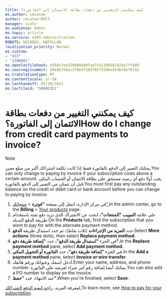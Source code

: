```yaml
---
title: كيف يمكنني التغيير من دفعات بطاقة الائتمان إلى الفاتورة؟
ms.author: cmcatee
author: cmcatee-MSFT
manager: scotv
ms.audience: Admin
ms.topic: article
ms.service: o365-administration
ROBOTS: NOINDEX, NOFOLLOW
localization_priority: Normal
ms.custom:
- "433"
- "1500001"
ms.openlocfilehash: 4358c7ea329b86b49fae7c412d8387a2da7ffe88
ms.sourcegitcommit: dde46756ac370b3f384702f259bed1dbf8e7611b
ms.translationtype: MT
ms.contentlocale: ar-SA
ms.lasthandoff: 03/10/2021
ms.locfileid: "50602351"
---
```

# <a name="how-do-i-change-from-credit-card-payments-to-invoice"></a><span data-ttu-id="fc95b-102">كيف يمكنني التغيير من دفعات بطاقة الائتمان إلى الفاتورة؟</span><span class="sxs-lookup"><span data-stu-id="fc95b-102">How do I change from credit card payments to invoice?</span></span>

> [!NOTE]
> <span data-ttu-id="fc95b-103">يمكنك التغيير إلى الدفع بالفاتورة فقط إذا كانت تكلفة اشتراكك أكبر من مبلغ معين.</span><span class="sxs-lookup"><span data-stu-id="fc95b-103">You can only change to paying by invoice if your subscription costs above a certain amount.</span></span> <span data-ttu-id="fc95b-104">يجب أولا دفع أي رصيد مستحق على بطاقة الائتمان أو الحساب البنكي قبل أن تتمكن من التغيير إلى الدفع بالفاتورة.</span><span class="sxs-lookup"><span data-stu-id="fc95b-104">You must first pay any outstanding balance on the credit or debit card or bank account before you can change to paying by invoice.</span></span>

1. <span data-ttu-id="fc95b-105">في مركز الإدارة، انتقل إلى صفحة **"فوترة**  >  [منتجاتك".](https://go.microsoft.com/fwlink/p/?linkid=842054)</span><span class="sxs-lookup"><span data-stu-id="fc95b-105">In the admin center, go to the **Billing** > [Your products](https://go.microsoft.com/fwlink/p/?linkid=842054) page.</span></span>
2. <span data-ttu-id="fc95b-106">على علامة **التبويب "المنتجات"،** ابحث عن الاشتراك الذي تريد دفع ثمنه باستخدام طريقة الدفع البديلة.</span><span class="sxs-lookup"><span data-stu-id="fc95b-106">On the **Products** tab, find the subscription that you want to pay for with the alternate payment method.</span></span>
3. <span data-ttu-id="fc95b-107">حدد **المزيد من الإجراءات** (ثلاث نقاط)، ثم حدد استبدال طريقة **الدفع.**</span><span class="sxs-lookup"><span data-stu-id="fc95b-107">Select **More actions** (three dots), then select **Replace payment method**.</span></span>
4. <span data-ttu-id="fc95b-108">في الجزء **"استبدال طريقة الدفع"،** حدد **"إضافة طريقة دفع".**</span><span class="sxs-lookup"><span data-stu-id="fc95b-108">In the **Replace payment method** pane, select **Add payment method**.</span></span>
5. <span data-ttu-id="fc95b-109">في الجزء **"إضافة طريقة دفع"،** حدد **الفاتورة أو التحويل البنكي.**</span><span class="sxs-lookup"><span data-stu-id="fc95b-109">In the **Add a payment method** pane, select **Invoice or wire transfer**.</span></span>
6. <span data-ttu-id="fc95b-110">أدخل اسمك وعنوانك ورقم هاتفك.</span><span class="sxs-lookup"><span data-stu-id="fc95b-110">Enter your name, address, and phone number.</span></span> <span data-ttu-id="fc95b-111">يمكنك أيضا إضافة رقم أمر شراء لعرضه على الفاتورة.</span><span class="sxs-lookup"><span data-stu-id="fc95b-111">You can also add a PO number to display on the invoice.</span></span>
7. <span data-ttu-id="fc95b-112">عند الانتهاء، حدد **"حفظ".**</span><span class="sxs-lookup"><span data-stu-id="fc95b-112">When you're finished, select **Save**.</span></span>

<span data-ttu-id="fc95b-113">لمعرفة المزيد، [راجع كيفية الدفع لاشتراكك.](https://docs.microsoft.com/microsoft-365/commerce/billing-and-payments/pay-for-your-subscription)</span><span class="sxs-lookup"><span data-stu-id="fc95b-113">To learn more, see [How to pay for your subscription](https://docs.microsoft.com/microsoft-365/commerce/billing-and-payments/pay-for-your-subscription).</span></span>